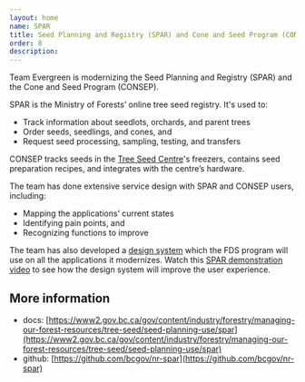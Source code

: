 ```yaml
---
layout: home
name: SPAR
title: Seed Planning and Registry (SPAR) and Cone and Seed Program (CONSEP) 
order: 8
description: 
---
```


Team Evergreen is modernizing the Seed Planning and Registry (SPAR) and the Cone and Seed Program (CONSEP). 

SPAR is the Ministry of Forests’ online tree seed registry. It's used to: 
- Track information about seedlots, orchards, and parent trees 
- Order seeds, seedlings, and cones, and 
- Request seed processing, sampling, testing, and transfers 

CONSEP tracks seeds in the [Tree Seed Centre](https://www2.gov.bc.ca/gov/content?id=B33FA5CCACF949158DA2DA602A6D9C5F)'s freezers, contains seed preparation recipes, and integrates with the centre’s hardware. 

The team has done extensive service design with SPAR and CONSEP users, including: 
- Mapping the applications’ current states 
- Identifying pain points, and 
- Recognizing functions to improve 

The team has also developed a [design system](https://bcgov.github.io/forestry-digital-services/applications/system.html) which the FDS program will use on all the applications it modernizes. Watch this [SPAR demonstration video](https://www.youtube.com/watch?v=3fSDjj-bAbE) to see how the design system will improve the user experience. 

## More information
- docs:  [https://www2.gov.bc.ca/gov/content/industry/forestry/managing-our-forest-resources/tree-seed/seed-planning-use/spar](https://www2.gov.bc.ca/gov/content/industry/forestry/managing-our-forest-resources/tree-seed/seed-planning-use/spar)
- github: [https://github.com/bcgov/nr-spar](https://github.com/bcgov/nr-spar)

